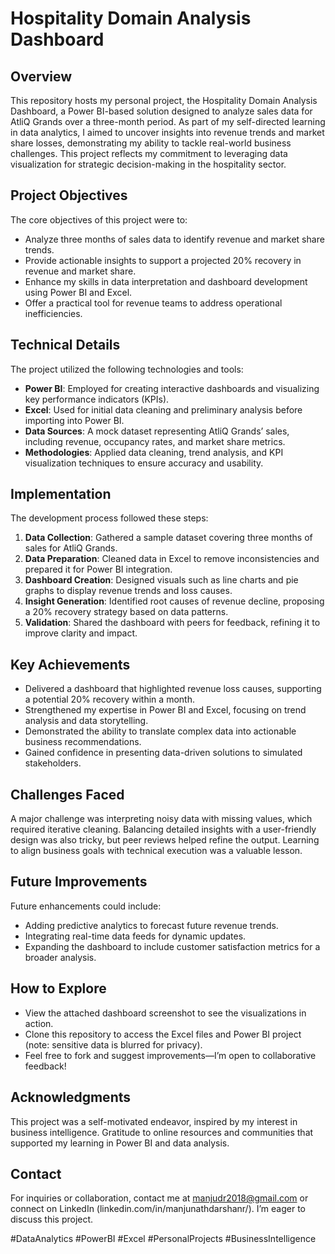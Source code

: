 # Hospitality Domain Analysis Dashboard

## Overview
This repository hosts my personal project, the Hospitality Domain Analysis Dashboard, a Power BI-based solution designed to analyze sales data for AtliQ Grands over a three-month period. As part of my self-directed learning in data analytics, I aimed to uncover insights into revenue trends and market share losses, demonstrating my ability to tackle real-world business challenges. This project reflects my commitment to leveraging data visualization for strategic decision-making in the hospitality sector.

## Project Objectives
The core objectives of this project were to:
- Analyze three months of sales data to identify revenue and market share trends.
- Provide actionable insights to support a projected 20% recovery in revenue and market share.
- Enhance my skills in data interpretation and dashboard development using Power BI and Excel.
- Offer a practical tool for revenue teams to address operational inefficiencies.

## Technical Details
The project utilized the following technologies and tools:
- **Power BI**: Employed for creating interactive dashboards and visualizing key performance indicators (KPIs).
- **Excel**: Used for initial data cleaning and preliminary analysis before importing into Power BI.
- **Data Sources**: A mock dataset representing AtliQ Grands’ sales, including revenue, occupancy rates, and market share metrics.
- **Methodologies**: Applied data cleaning, trend analysis, and KPI visualization techniques to ensure accuracy and usability.

## Implementation
The development process followed these steps:
1. **Data Collection**: Gathered a sample dataset covering three months of sales for AtliQ Grands.
2. **Data Preparation**: Cleaned data in Excel to remove inconsistencies and prepared it for Power BI integration.
3. **Dashboard Creation**: Designed visuals such as line charts and pie graphs to display revenue trends and loss causes.
4. **Insight Generation**: Identified root causes of revenue decline, proposing a 20% recovery strategy based on data patterns.
5. **Validation**: Shared the dashboard with peers for feedback, refining it to improve clarity and impact.

## Key Achievements
- Delivered a dashboard that highlighted revenue loss causes, supporting a potential 20% recovery within a month.
- Strengthened my expertise in Power BI and Excel, focusing on trend analysis and data storytelling.
- Demonstrated the ability to translate complex data into actionable business recommendations.
- Gained confidence in presenting data-driven solutions to simulated stakeholders.

## Challenges Faced
A major challenge was interpreting noisy data with missing values, which required iterative cleaning. Balancing detailed insights with a user-friendly design was also tricky, but peer reviews helped refine the output. Learning to align business goals with technical execution was a valuable lesson.

## Future Improvements
Future enhancements could include:
- Adding predictive analytics to forecast future revenue trends.
- Integrating real-time data feeds for dynamic updates.
- Expanding the dashboard to include customer satisfaction metrics for a broader analysis.

## How to Explore
- View the attached dashboard screenshot to see the visualizations in action.
- Clone this repository to access the Excel files and Power BI project (note: sensitive data is blurred for privacy).
- Feel free to fork and suggest improvements—I’m open to collaborative feedback!

## Acknowledgments
This project was a self-motivated endeavor, inspired by my interest in business intelligence. Gratitude to online resources and communities that supported my learning in Power BI and data analysis.

## Contact
For inquiries or collaboration, contact me at manjudr2018@gmail.com or connect on LinkedIn (linkedin.com/in/manjunathdarshanr/). I’m eager to discuss this project.

#DataAnalytics #PowerBI #Excel #PersonalProjects #BusinessIntelligence
